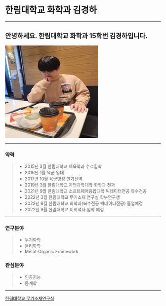 # 한림대학교 화학과 김경하




---
## 안녕하세요. 한림대학교 화학과 15학번 김경하입니다.
<img src =KakaoTalk_20220611_195952036.jpg height =300 width =300>

---

### 약력

>* 2015년 3월 한림대학교 체육학과 수석입학
>* 2016년 1월 육군 입대
>* 2017년 10월 육군병장 만기전역
>* 2019년 3월 한림대학교 자연과학대학 화학과 전과
>* 2021년 9월 한림대학교 소프트웨어융합대학 빅데이터전공 복수전공
>* 2022년 3월 한림대학교 무기소재 연구실 학부연구생
>* 2022년 9월 한림대학교 화학과(복수전공 빅데이터전공) 졸업예정
>* 2022년 9월 한림대학교 이학석사 입학 예정

---

### 연구분야   
> * 무기화학
> * 물리화학
> * Metal-Organic Framework

### 관심분야   
> * 인공지능
> * 통계학 


--------

[한림대학교 무기소재연구실][lwrlab]

[lwrlab]:https://www.lwrlab.com/
